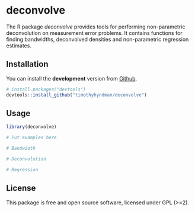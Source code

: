 
<!-- README.md is generated from README.Rmd. Please edit that file -->
deconvolve
==========

The R package *deconvolve* provides tools for performing non-parametric deconvolution on measurement error problems. It contains functions for finding bandwidths, deconvolved densities and non-parametric regression estimates.

Installation
------------

You can install the **development** version from [Github](https://github.com/timothyhyndman/deconvolve).

``` r
# install.packages("devtools")
devtools::install_github("timothyhyndman/deconvolve")
```

Usage
-----

``` r
library(deconvolve)

# Put examples here

# Bandwidth

# Deconvolution

# Regression
```

License
-------

This package is free and open source software, licensed under GPL (&gt;=2).
